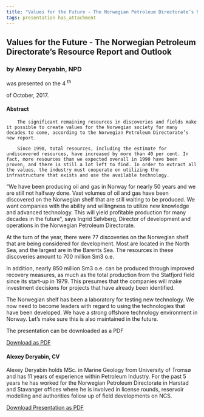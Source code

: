 ```yaml
---
title: "Values for the Future - The Norwegian Petroleum Directorate’s Resource Report and Outlook (Alexey Deryabin, NPD)"
tags: presentation has_attachment
---
```



		
<h2>
Values for the Future - The Norwegian Petroleum Directorate’s Resource Report and Outlook
</h2>

 



		
<h3>
by Alexey Deryabin, NPD
</h3>

 



 
<p>
was presented on the 4
<sup>
th
</sup>

 of October, 2017.
</p>

	



<h4>
Abstract
</h4>



            
<p>


        The significant remaining resources in discoveries and fields make it possible to create values for the Norwegian society for many decades to come, according to the Norwegian Petroleum Directorate’s new report.
</p>



      
<p>


        Since 1990, total resources, including the estimate for undiscovered resources, have increased by more than 40 per cent. In fact, more resources than we expected overall in 1990 have been proven, and there is still a lot left to find. In order to extract all the values, the industry must cooperate on utilizing the infrastructure that exists and use the available technology.
</p>



      
<p>
“We have been producing oil and gas in Norway for nearly 50 years and we are still not halfway done. Vast volumes of oil and gas have been discovered on the Norwegian shelf that are still waiting to be produced. We want companies with the ability and willingness to utilize new knowledge and advanced technology. This will yield profitable production for many decades in the future”, says Ingrid Sølvberg, Director of development and operations in the Norwegian Petroleum Directorate.
</p>



      
<p>
At the turn of the year, there were 77 discoveries on the Norwegian shelf that are being considered for development. Most are located in the North Sea, and the largest are in the Barents Sea. The resources in these discoveries amount to 700 million Sm3 o.e.
</p>



      
<p>
In addition, nearly 850 million Sm3 o.e. can be produced through improved recovery measures, as much as the total production from the Statfjord field since its start-up in 1979. This presumes that the companies will make investment decisions for projects that have already been identified.
</p>



      
<p>
The Norwegian shelf has been a laboratory for testing new technology. We now need to become leaders with regard to using the technologies that have been developed. We have a strong offshore technology environment in Norway. Let’s make sure this is also maintained in the future. 
</p>





              
<p>
The presentation can be downloaded as a PDF
</p>



     
<a class="btn btn-info" href="/assets/archive/NFES_04Oct2017.pdf">
Download as PDF
</a>



   

<h4>
Alexey Deryabin, CV
</h4>



 
<p>
Alexey Deryabin holds MSc. in Marine Geology from University of Tromsø and has 11 years of experience within Petroleum Industry. For the past 5 years he has worked for the Norwegian Petroleum Directorate in Harstad and Stavanger offices where he is involved in license rounds, reservoir modelling and authorities follow up of field developments on NCS.

</p>

     



<a class="button button--primary button--pill" href="/assets/archive/NFES_04Oct2017.pdf">Download Presentation as PDF</a>